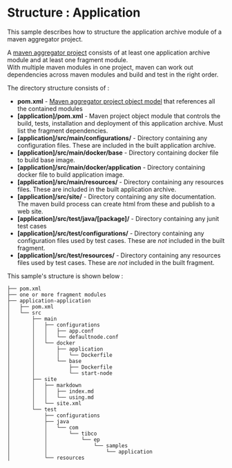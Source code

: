 
[comment]: # (  Copyright \(C\) 2018-2019, TIBCO Software Inc.                               )

[comment]: # (                                                                               )

[comment]: # (  Redistribution and use in source and binary forms, with or without           )

[comment]: # (  modification, are permitted provided that the following conditions are met:  )

[comment]: # (                                                                               )

[comment]: # (  1. Redistributions of source code must retain the above copyright notice,    )

[comment]: # (     this list of conditions and the following disclaimer.                     )

[comment]: # (                                                                               )

[comment]: # (  2. Redistributions in binary form must reproduce the above copyright notice, )

[comment]: # (     this list of conditions and the following disclaimer in the documentation )

[comment]: # (     and/or other materials provided with the distribution.                    )

[comment]: # (                                                                               )

[comment]: # (  3. Neither the name of the copyright holder nor the names of its contributors)

[comment]: # (     may be used to endorse or promote products derived from this software     )

[comment]: # (     without specific prior written permission.                                )

[comment]: # (                                                                               )

[comment]: # (  THIS SOFTWARE IS PROVIDED BY THE COPYRIGHT HOLDERS AND CONTRIBUTORS "AS IS"  )

[comment]: # (  AND ANY EXPRESS OR IMPLIED WARRANTIES, INCLUDING, BUT NOT LIMITED TO, THE    )

[comment]: # (  IMPLIED WARRANTIES OF MERCHANTABILITY AND FITNESS FOR A PARTICULAR PURPOSE   )

[comment]: # (  ARE DISCLAIMED. IN NO EVENT SHALL THE COPYRIGHT HOLDER OR CONTRIBUTORS BE    )

[comment]: # (  LIABLE FOR ANY DIRECT, INDIRECT, INCIDENTAL, SPECIAL, EXEMPLARY, OR          )

[comment]: # (  CONSEQUENTIAL DAMAGES \(INCLUDING, BUT NOT LIMITED TO, PROCUREMENT OF        )

[comment]: # (  SUBSTITUTE GOODS OR SERVICES; LOSS OF USE, DATA, OR PROFITS; OR BUSINESS     )

[comment]: # (  INTERRUPTION\) HOWEVER CAUSED AND ON ANY THEORY OF LIABILITY, WHETHER IN     )

[comment]: # (  CONTRACT, STRICT LIABILITY, OR TORT \(INCLUDING NEGLIGENCE OR OTHERWISE\)    )

[comment]: # (  ARISING IN ANY WAY OUT OF THE USE OF THIS SOFTWARE, EVEN IF ADVISED OF THE   )

[comment]: # (  POSSIBILITY OF SUCH DAMAGE.                                                  )

# Structure : Application

This sample describes how to structure the application archive module of a maven aggregator project.

A [maven aggregator project](http://maven.apache.org/pom.html#Aggregation) consists of at least one application archive module and at least one fragment module.  
With multiple maven modules in one project, maven can work out dependencies across maven modules and build and test in the right order.

The directory structure consists of :

* **pom.xml** - [Maven aggregator project object model](http://maven.apache.org/pom.html#Aggregation) that references all the contained modules
* **[application]/pom.xml** - Maven project object module that controls the build, tests, installation and deployment of this application archive.  Must list the fragment dependencies.
* **[application]/src/main/configurations/** - Directory containing any configuration files.  These are included in the built application archive.
* **[application]/src/main/docker/base** - Directory containing docker file to build base image.
* **[application]/src/main/docker/application** - Directory containing docker file to build application image.
* **[application]/src/main/resources/** - Directory containing any resources files.  These are included in the built application archive.
* **[application]/src/site/** - Directory containing any site documentation.  The maven build process can create html from these and publish to a web site.
* **[application]/src/test/java/[package]/** - Directory containing any junit test cases
* **[application]/src/test/configurations/** - Directory containing any configuration files used by test cases.  These are *not* included in the built fragment.
* **[application]/src/test/resources/** - Directory containing any resources files used by test cases.  These are *not* included in the built fragment.

This sample's structure is shown below :

```
├── pom.xml
├── one or more fragment modules
├── application-application
│   ├── pom.xml
│   └── src
│       ├── main
│       │   ├── configurations
│       │   │   ├── app.conf
│       │   │   └── defaultnode.conf
│       │   └── docker
│       │       ├── application
│       │       │   └── Dockerfile
│       │       └── base
│       │           ├── Dockerfile
│       │           └── start-node
│       ├── site
│       │   ├── markdown
│       │   │   ├── index.md
│       │   │   └── using.md
│       │   └── site.xml
│       └── test
│           ├── configurations
│           ├── java
│           │   └── com
│           │       └── tibco
│           │           └── ep
│           │               └── samples
│           │                   └── application
│           └── resources
```
